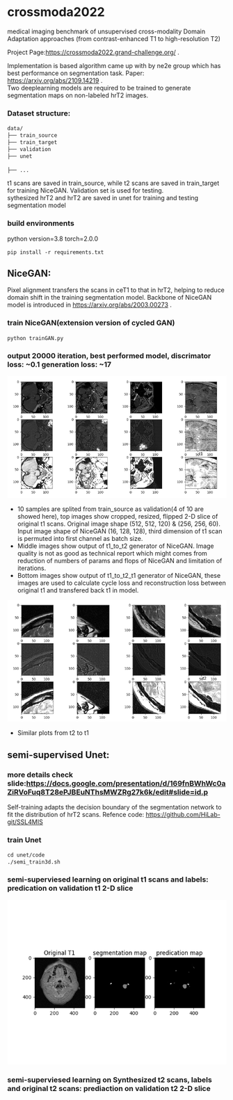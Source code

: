 # crossmoda2022
medical imaging benchmark of unsupervised cross-modality Domain Adaptation approaches (from contrast-enhanced T1 to high-resolution T2)

Project Page:https://crossmoda2022.grand-challenge.org/ .

Implementation is based algorithm came up with by ne2e group which has best performance on segmentation task. Paper: https://arxiv.org/abs/2109.14219 .  
Two deeplearning models are required to be trained to generate segmentation maps on non-labeled hrT2 images. 


### Dataset structure:
```
data/
├── train_source
├── train_target
├── validation
├── unet

├── ...
```
t1 scans are saved in train_source, while t2 scans are saved in train_target for training NiceGAN. Validation set is used for testing.  
sythesized hrT2 and hrT2 are saved in unet for training and testing segmentation model

### build environments
python version=3.8
torch=2.0.0
```
pip install -r requirements.txt
```

## NiceGAN:
Pixel alignment transfers the scans in ceT1 to that in hrT2, helping to reduce domain shift in the training segmentation model. Backbone of NiceGAN model is introduced in https://arxiv.org/abs/2003.00273 .


### train NiceGAN(extension version of cycled GAN)
```
python trainGAN.py 
```
### output 20000 iteration, best performed model, discrimator loss: ~0.1 generation loss: ~17
![Image text](https://github.com/YiyouSun/crossmoda2022/blob/main/results/figures/t1.png)  
* 10 samples are splited from train_source as validation(4 of 10 are showed here), top images show cropped, resized, flipped 2-D slice of original t1 scans. Original image shape (512, 512, 120) & (256, 256, 60). Input image shape of NiceGAN (16, 128, 128), third dimension of t1 scan is permuted into first channel as batch size. 
* Middle images show output of t1_to_t2 generator of NiceGAN. Image quality is not as good as technical report which might comes from reduction of numbers of params and flops of NiceGAN and limitation of iterations. 
* Bottom images show output of t1_to_t2_t1 generator of NiceGAN, these images are used to calculate cycle loss and reconstruction loss between original t1 and transfered back t1 in model.    

  
![Image text](https://github.com/YiyouSun/crossmoda2022/blob/main/results/figures/t2.png)  
* Similar plots from t2 to t1



## semi-supervised Unet: 
### more details check slide:https://docs.google.com/presentation/d/169fnBWhWc0aZiRVoFuq8T28ePJBEuNThsMWZRg27k6k/edit#slide=id.p
Self-training adapts the decision boundary of the segmentation network to fit the distribution of hrT2 scans. Refence code: https://github.com/HiLab-git/SSL4MIS

### train Unet
```
cd unet/code
./semi_train3d.sh
```

### semi-superviesed learning on original t1 scans and labels: predication on validation t1 2-D slice
  
![Image text](https://github.com/YiyouSun/crossmoda2022/blob/main/results/predication/crossmoda2021_ldn_103.png)  

### semi-superviesed learning on Synthesized t2 scans, labels and original t2 scans: prediaction on validation t2 2-D slice

